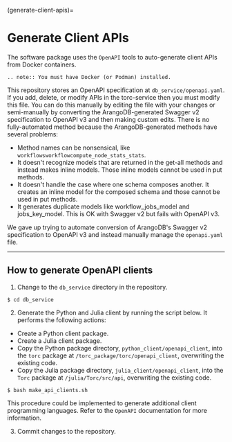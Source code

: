 (generate-client-apis)=

# Generate Client APIs

The software package uses the `OpenAPI` tools to auto-generate client APIs from Docker
containers.

```{eval-rst}
.. note:: You must have Docker (or Podman) installed.
```

This repository stores an OpenAPI specification at `db_service/openapi.yaml`. If you add, delete,
or modify APIs in the torc-service then you must modify this file. You can do this manually by
editing the file with your changes or semi-manually by converting the ArangoDB-generated Swagger
v2 specification to OpenAPI v3 and then making custom edits. There is no fully-automated method
because the ArangoDB-generated methods have several problems:

- Method names can be nonsensical, like `workflowsworkflowcompute_node_stats_stats`.
- It doesn't recognize models that are returned in the get-all methods and instead makes inline
  models. Those inline models cannot be used in put methods.
- It doesn't handle the case where one schema composes another. It creates an inline model for
  the composed schema and those cannot be used in put methods.
- It generates duplicate models like workflow_jobs_model and jobs_key_model. This
  is OK with Swagger v2 but fails with OpenAPI v3.

We gave up trying to automate conversion of ArangoDB's Swagger v2 specification to OpenAPI v3
and instead manually manage the `openapi.yaml` file.
______________________________________________________________________

## How to generate OpenAPI clients

1. Change to the `db_service` directory in the repository.

```console
$ cd db_service
```

2. Generate the Python and Julia client by running the script below. It performs the following
   actions:

- Create a Python client package.
- Create a Julia client package.
- Copy the Python package directory, `python_client/openapi_client`, into the `torc` package at
  `/torc_package/torc/openapi_client`, overwriting the existing code.
- Copy the Julia package directory, `julia_client/openapi_client`, into the `Torc` package at
  `/julia/Torc/src/api`, overwriting the existing code.

```console
$ bash make_api_clients.sh
```

This procedure could be implemented to generate additional client programming languages. Refer to
the `OpenAPI` documentation for more information.

3. Commit changes to the repository.
